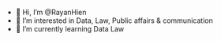 - 👋 Hi, I’m @RayanHien
- 👀 I’m interested in Data, Law, Public affairs & communication
- 🌱 I’m currently learning Data Law

<!---
RayanHien/RayanHien is a ✨ special ✨ repository because its `README.md` (this file) appears on your GitHub profile.
You can click the Preview link to take a look at your changes.
--->
